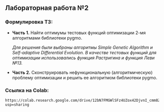 ## Лабораторная работа №2

### Формулировка ТЗ:

*   **Часть 1.** Найти оптимумы тестовых функций оптимизации 2-мя алгоритмами библиотеки pygmo.

    *Для решения были выбраны алгоритмы Simple Genetic Algorithm и Self-adaptive Differential Evolution. В качестве тестовых функций для оптимизации использовались           функция Растригина и функция Леви №13.*

*   **Часть 2.** Сконструировать нефункциональную (алгоритмическую) проблему оптимизации и решить ее алгоритмом библиотеки pygmo.

### Ссылка на Colab:

    https://colab.research.google.com/drive/12bN7FMGWlSFz4UZox42DjvnI_cmm8Z36?usp=sharing

